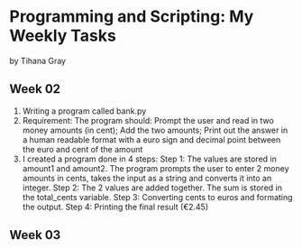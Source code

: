 # Programming and Scripting: My Weekly Tasks

by Tihana Gray

## Week 02

1. Writing a program called bank.py 
2. Requirement: The program should: Prompt the user and read in two money amounts (in cent); Add the two amounts; Print out the answer in a human readable format with a euro sign and decimal point between the euro and cent of the amount 
3. I created a program done in 4 steps:
Step 1: The values are stored in amount1 and amount2. The program prompts the user to enter 2 money amounts in cents, takes the input as a string and converts it into an integer. 
Step 2: The 2 values are added together. The sum is stored in the total_cents variable.
Step 3: Converting cents to euros and formating the output. 
Step 4: Printing the final result (€2.45)

## Week 03
